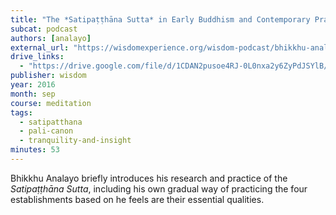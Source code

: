 ```yaml
---
title: "The *Satipaṭṭhāna Sutta* in Early Buddhism and Contemporary Practice"
subcat: podcast
authors: [analayo]
external_url: "https://wisdomexperience.org/wisdom-podcast/bhikkhu-analayo-2/"
drive_links:
  - "https://drive.google.com/file/d/1CDAN2pusoe4RJ-0L0nxa2y6ZyPdJSYlB/view?usp=drivesdk"
publisher: wisdom
year: 2016
month: sep
course: meditation
tags:
  - satipatthana
  - pali-canon
  - tranquility-and-insight
minutes: 53
---
```


Bhikkhu Analayo briefly introduces his research and practice of the *Satipaṭṭhāna Sutta*, including his own gradual way of practicing the four establishments based on he feels are their essential qualities.


